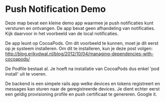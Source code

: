 # Push Notification Demo

Deze map bevat een kleine demo app waarmee je push notificaties kunt versturen en ontvangen. De app bevat geen afhandeling van notificaties. Kijk daarvoor in het voorbeeld van de local notificaties.

De app leunt op CocoaPods. Om dit voorbeeld te kunnen, moet je dit eerst op je systeem installeren. Om dit te installeren, kun je deze post volgen:
http://blog.erikvdwal.nl/blog/2012/10/04/managing-dependencies-with-cocoapods/

De Podfile bestaat al. Je hoeft na installatie van CocoaPods dus enkel 'pod install' uit te voeren.

De backend is een simpele rails app welke devices en tokens registreert en messages kan sturen naar de geregistreerde devices. Je dient echter eerst een geldig provisioning profile en push certificaat te genereren. Google it.